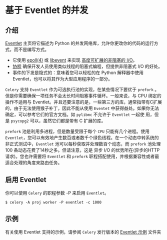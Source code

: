 # 基于 Eventlet 的并发

## 介绍

[Eventlet](http://eventlet.net/) 主页将它描述为 Python 的并发网络库，允许你更改你的代码的运行方式，而不是编写方式。

* 它使用 [epoll\(4\)](http://linux.die.net/man/4/epoll)  或 [libevent](http://monkey.org/~provos/libevent/) 来实现 [高度可扩展的非阻塞的 I/O](https://en.wikipedia.org/wiki/Asynchronous_I/O#Select.28.2Fpoll.29_loops)。
* [协程](https://en.wikipedia.org/wiki/Coroutine) 确保开发人员使用类似线程的阻塞式编程，但提供非阻塞式 I/O 的好处。
* 事件的下发是隐式的：意味着您可以轻松的在 Python 解释器中使用 Eventlet，也可以将其作为大型应用程序的一部分。

`Celery` 支持 `Eventlet` 作为可选执行池的实现，在某些情况下要优于 `prefork` 。但是你需要确保一项任务不会太长时间阻塞事件循环。一般来说，与 CPU 绑定的操作不适用与 Eventlet。并且还要注意的是，一些第三方的库，通常指带有C扩展的，由于无法使用猴子补丁，因此不能从使用 `Eventet` 中获得益处。如果你无法确定，可以参考它们的官方文档。如 `pylibmc` 不允许于 `Eventlet` 一起使 用，但是 `psycopg2` 可以，虽然它们都是带有 C 扩展的库。

`prefork` 池是利用多进程，但是数量受限于每个 `CPU` 只能有几个进程。使用 `Eventlet`，您可以有效地产生数百或者数千个绿色线程。在一个动态中转系统的非正式测试中，`Eventlet` 池可以每秒获取并处理数百个动态，而 `prefork` 池处理 100 条动态花费了14秒之多。但请注意，这是 异步 I/O 的优势所在\(异步的HTTP请求\)。您也许需要将 `Eventlet` 和 `prefork` 职程搭配使用，并根据兼容性或者最适合处理的角度来路由任务。

## 启用 Eventlet

你可以使用 `Celery` 的职程参数 -P 来启用 `Eventlet`。

```text
$ celery -A proj worker -P eventlet -c 1000
```

## 示例

有关使用 Eventlet  支持的示例，请参阅 `Celery` 发行版本的 [Eventlet 示例](https://github.com/celery/celery/tree/master/examples/eventlet) 文件夹

